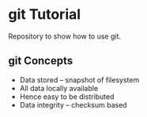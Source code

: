 # git Tutorial

Repository to show how to use git.

## git Concepts

- Data stored – snapshot of filesystem
- All data locally available
 - Hence easy to be distributed
- Data integrity – checksum based

